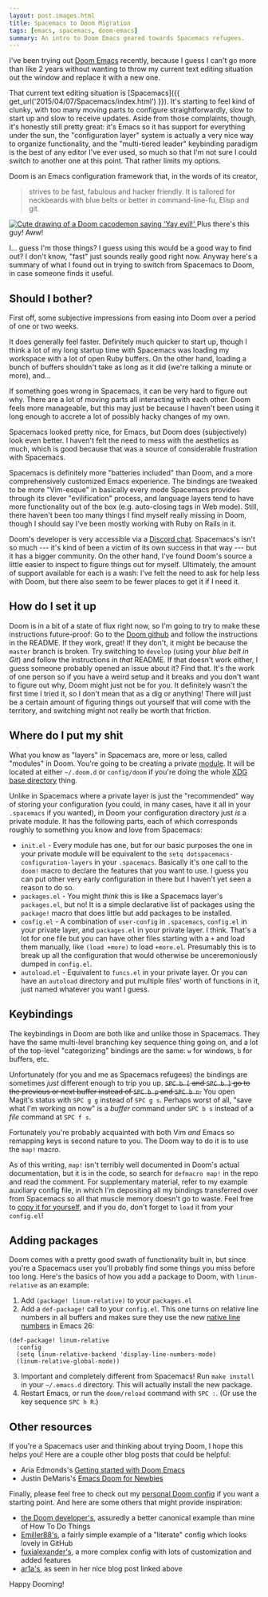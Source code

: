 ```yaml
---
layout: post.images.html
title: Spacemacs to Doom Migration
tags: [emacs, spacemacs, doom-emacs]
summary: An intro to Doom Emacs geared towards Spacemacs refugees.
---
```


I've been trying out [Doom Emacs](https://github.com/hlissner/doom-emacs) recently,
because I guess I can't go more than like 2 years
without wanting to throw my current text editing situation out the window
and replace it with a new one.

That current text editing situation is [Spacemacs]({{ get_url('2015/04/07/Spacemacs/index.html') }}).
It's starting to feel kind of clunky,
with too many moving parts to configure straightforwardly,
slow to start up and slow to receive updates.
Aside from those complaints, though, it's honestly still pretty great:
it's Emacs so it has support for everything under the sun,
the "configuration layer" system is actually a very nice way to organize functionality,
and the "multi-tiered leader" keybinding paradigm is the best of any editor I've ever used,
so much so that I'm not sure I could switch to another one at this point.
That rather limits my options.

Doom is an Emacs configuration framework that,
in the words of its creator,

> strives to be fast, fabulous and hacker friendly.
> It is tailored for neckbeards with blue belts or better in command-line-fu, Elisp and git.

<span class="marginnote">
<a href="{{ get_asset('images/posts/Spacemacs_To_Doom_Migration/cacochan.png') }}" rel="bytebox">
    <img alt="Cute drawing of a Doom cacodemon saying 'Yay evil!'" src="{{ get_asset('images/posts/Spacemacs_To_Doom_Migration/cacochan.png') }}" />
</a>
Plus there's this guy! Aww!
</span>

I... guess I'm those things? I guess using this would be a good way to find out?
I don't know, "fast" just sounds really good right now.
Anyway here's a summary of what I found out in trying to switch
from Spacemacs to Doom, in case someone finds it useful.

## Should I bother?

First off, some subjective impressions
from easing into Doom over a period of one or two weeks.

It does generally feel faster. Definitely much quicker to start up,
though I think a lot of my long startup time with Spacemacs was
loading my workspace with a lot of open Ruby buffers.
On the other hand, loading a bunch of buffers shouldn't take as long
as it did (we're talking a minute or more), and...
  
If something goes wrong in Spacemacs, it can be very hard to figure out why.
There are a lot of moving parts all interacting with each other.
Doom feels more manageable, but this may just be because I haven't been using it
long enough to accrete a lot of possibly hacky changes of my own.

Spacemacs looked pretty nice, for Emacs, but Doom does (subjectively) look even better.
I haven't felt the need to mess with the aesthetics as much,
which is good because that was a source of considerable frustration with Spacemacs.

Spacemacs is definitely more "batteries included" than Doom,
and a more comprehensively customized Emacs experience.
The bindings are tweaked to be more "Vim-esque" in basically every mode
Spacemacs provides through its clever "evilification" process,
and language layers tend to have more functionality
out of the box (e.g. auto-closing tags in Web mode).
Still, there haven't been too many things I find myself really missing in Doom,
though I should say I've been mostly working with Ruby on Rails in it.

Doom's developer is very accessible via a
[Discord chat](https://discord.gg/bcZ6P3y).
Spacemacs's isn't so much --- it's kind of been a victim of its own success in that way
--- but it has a bigger community. On the other hand, I've found Doom's source
a little easier to inspect to figure things out for myself.
Ultimately, the amount of support available for each is a wash:
I've felt the need to ask for help less with Doom,
but there also seem to be fewer places to get it if I need it.

## How do I set it up

Doom is in a bit of a state of flux right now,
so I'm going to try to make these instructions future-proof:
Go to the [Doom github](https://github.com/hlissner/doom-emacs)
and follow the instructions in the README.
If they work, great!
If they don't, it might be because the `master` branch is broken.
Try switching to `develop` (using your _blue belt in Git_)
and follow the instructions in _that_ README.
If that doesn't work either,
I guess someone probably opened an issue about it? Find that.
It's the work of one person
so if you have a weird setup and it breaks and you don't want to figure out why,
Doom might just not be for you.
It definitely wasn't the first time I tried it,
so I don't mean that as a dig or anything!
There will just be a certain amount of figuring things out yourself
that will come with the territory,
and switching might not really be worth that friction.

## Where do I put my shit

What you know as "layers" in Spacemacs are, more or less, called "modules" in Doom.
You're going to be creating a private [module](https://github.com/hlissner/doom-emacs/wiki/Modules).
It will be located at either `~/.doom.d`
or `config/doom`
if you're doing the whole
[XDG base directory](https://specifications.freedesktop.org/basedir-spec/basedir-spec-latest.html)
thing.

Unlike in Spacemacs where a private layer is just the "recommended" way
of storing your configuration
(you could, in many cases, have it all in your `.spacemacs` if you wanted),
in Doom your configuration directory just _is_ a private module.
It has the following parts, each of which corresponds roughly to something
you know and love from Spacemacs:

* `init.el` - Every module has one, but for our basic purposes
  the one in your private module will be equivalent to the
  `setq dotspacemacs-configuration-layers` in your `.spacemacs`.
  Basically it's one call to the `doom!` macro to declare the features
  that you want to use.
  I guess you can put other very early configuration in there
  but I haven't yet seen a reason to do so.
* `packages.el` - You might _think_ this is like a Spacemacs layer's `packages.el`,
  but no! It is a simple declarative list of packages using the `package!` macro that does 
  little but add packages to be installed.
* `config.el` - A combination of `user-config` in `.spacemacs`,
  `config.el` in your private layer, and `packages.el` in your private layer.
  I think.
  That's a lot for one file but you can have other files starting with a `+`
  and load them manually, like `(load +more)` to load `+more.el`.
  Presumably this is to break up all the configuration
  that would otherwise be unceremoniously dumped in `config.el`.
* `autoload.el` - Equivalent to `funcs.el` in your private layer.
  Or you can have an `autoload` directory and put multiple files' worth
  of functions in it, just named whatever you want I guess.

## Keybindings

The keybindings in Doom are both like and unlike those in Spacemacs.
They have the same multi-level branching key sequence thing going on,
and a lot of the top-level "categorizing" bindings are the same:
`w` for windows, `b` for buffers, etc.

Unfortunately (for you and me as Spacemacs refugees)
the bindings are sometimes _just_ different enough to trip you up.
<del>`SPC b [` and `SPC b ]` go to the previous or next buffer instead of `SPC b p` and `SPC b n`.</del>
You open Magit's status with `SPC g g` instead of `SPC g s`.
Perhaps worst of all, "save what I'm working on now"
is a _buffer_ command under `SPC b s` instead of a _file_ command at `SPC f s`.

Fortunately you're probably acquainted with both Vim _and_ Emacs
so remapping keys is second nature to you.
The Doom way to do it is to use the `map!` macro.

As of this writing, `map!` isn't terribly well documented in Doom's actual documentation,
but it is in the code, so search for `defmacro map!` in the repo and read the comment.
For supplementary material, refer to my example auxiliary config file,
in which I'm depositing all my bindings transferred over from Spacemacs
so all that muscle memory doesn't go to waste.
Feel free to [copy it for yourself](https://github.com/valrus/doom-private-module/blob/master/bindings/%2Bspacemacs.el),
and if you do, don't forget to `load` it from your `config.el`!

## Adding packages

Doom comes with a pretty good swath of functionality built in,
but since you're a Spacemacs user you'll probably find some things you miss
before too long. Here's the basics of how you add a package to Doom,
with `linum-relative` as an example:

1. Add `(package! linum-relative)` to your `packages.el`
2. Add a `def-package!` call to your `config.el`.
   This one turns on relative line numbers in all buffers
   and makes sure they use the new [native line numbers](https://www.gnu.org/software/emacs/news/NEWS.26.1) in Emacs 26:

```
(def-package! linum-relative
  :config
  (setq linum-relative-backend 'display-line-numbers-mode)
  (linum-relative-global-mode))
```

3. Important and completely different from Spacemacs!
   Run `make install` in your `~/.emacs.d` directory.
   This will actually install the new package.
4. Restart Emacs, or run the `doom/reload` command with `SPC :`.
   (Or use the key sequence `SPC h R`.)

## Other resources

If you're a Spacemacs user and thinking about trying Doom,
I hope this helps you!
Here are a couple other blog posts that could be helpful:

* Aria Edmonds's
  [Getting started with Doom Emacs](https://medium.com/@aria_39488/getting-started-with-doom-emacs-a-great-transition-from-vim-to-emacs-9bab8e0d8458)
* Justin DeMaris's
  [Emacs Doom for Newbies](https://medium.com/urbint-engineering/emacs-doom-for-newbies-1f8038604e3b)

Finally, please feel free to check out my [personal Doom config](https://github.com/valrus/doom-private-module)
if you want a starting point.
And here are some others that might provide inspiration:

* [the Doom developer's](https://github.com/hlissner/doom-emacs-private),
  assuredly a better canonical example than mine of How To Do Things
* [Emiller88's](https://github.com/Emiller88/doom-emacs-private),
  a fairly simple example of a "literate" config which looks lovely in GitHub
* [fuxialexander's](https://github.com/fuxialexander/doom-emacs-private-xfu),
  a more complex config with lots of customization and added features
* [ar1a's](https://github.com/ar1a/dotfiles/tree/master/emacs/.doom.d),
  as seen in her nice blog post linked above
  
Happy Dooming!
